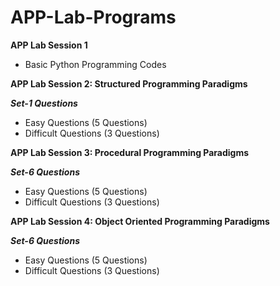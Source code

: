 # APP-Lab-Programs

**APP Lab Session 1**
- Basic Python Programming Codes

**APP Lab Session 2: Structured Programming Paradigms**

***Set-1 Questions***
- Easy Questions (5 Questions)
- Difficult Questions (3 Questions)

**APP Lab Session 3: Procedural Programming Paradigms**

***Set-6 Questions***
- Easy Questions (5 Questions)
- Difficult Questions (3 Questions)

**APP Lab Session 4: Object Oriented Programming Paradigms**

***Set-6 Questions***
- Easy Questions (5 Questions)
- Difficult Questions (3 Questions)

